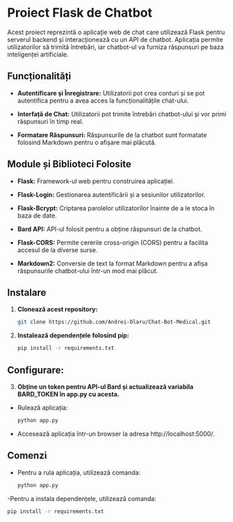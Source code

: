 # Proiect Flask de Chatbot

Acest proiect reprezintă o aplicație web de chat care utilizează Flask pentru serverul backend și interacționează cu un API de chatbot. Aplicația permite utilizatorilor să trimită întrebări, iar chatbot-ul va furniza răspunsuri pe baza inteligenței artificiale.

## Funcționalități

- **Autentificare și Înregistrare:** Utilizatorii pot crea conturi și se pot autentifica pentru a avea acces la funcționalitățile chat-ului.

- **Interfață de Chat:** Utilizatorii pot trimite întrebări chatbot-ului și vor primi răspunsuri în timp real.

- **Formatare Răspunsuri:** Răspunsurile de la chatbot sunt formatate folosind Markdown pentru o afișare mai plăcută.

## Module și Biblioteci Folosite

- **Flask:** Framework-ul web pentru construirea aplicației.

- **Flask-Login:** Gestionarea autentificării și a sesiunilor utilizatorilor.

- **Flask-Bcrypt:** Criptarea parolelor utilizatorilor înainte de a le stoca în baza de date.

- **Bard API:** API-ul folosit pentru a obține răspunsuri de la chatbot.

- **Flask-CORS:** Permite cererile cross-origin (CORS) pentru a facilita accesul de la diverse surse.

- **Markdown2:** Conversie de text la format Markdown pentru a afișa răspunsurile chatbot-ului într-un mod mai plăcut.

## Instalare

1. **Clonează acest repository:**
   ```bash
   git clone https://github.com/Andrei-Olaru/Chat-Bot-Medical.git

2. **Instalează dependențele folosind pip:**

   ```bash
   pip install -r requirements.txt
## Configurare:
3. **Obține un token pentru API-ul Bard și actualizează variabila BARD_TOKEN în app.py cu acesta.**
- Rulează aplicația:
   ``` bash
   python app.py
- Accesează aplicația într-un browser la adresa http://localhost:5000/.

## Comenzi
- Pentru a rula aplicația, utilizează comanda:

   ```bash
   python app.py
-Pentru a instala dependențele, utilizează comanda:
   ```bash
   pip install -r requirements.txt